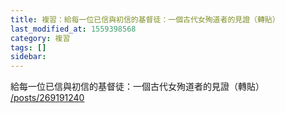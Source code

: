 ```yaml
---
title: 複習：給每一位已信與初信的基督徒：一個古代女殉道者的見證（轉貼）
last_modified_at: 1559398568
category: 複習
tags: []
sidebar: 
---
```


<p>給每一位已信與初信的基督徒：一個古代女殉道者的見證（轉貼）<br/>
<a href="/posts/269191240" target="_blank">/posts/269191240</a></p>
<p> </p>
